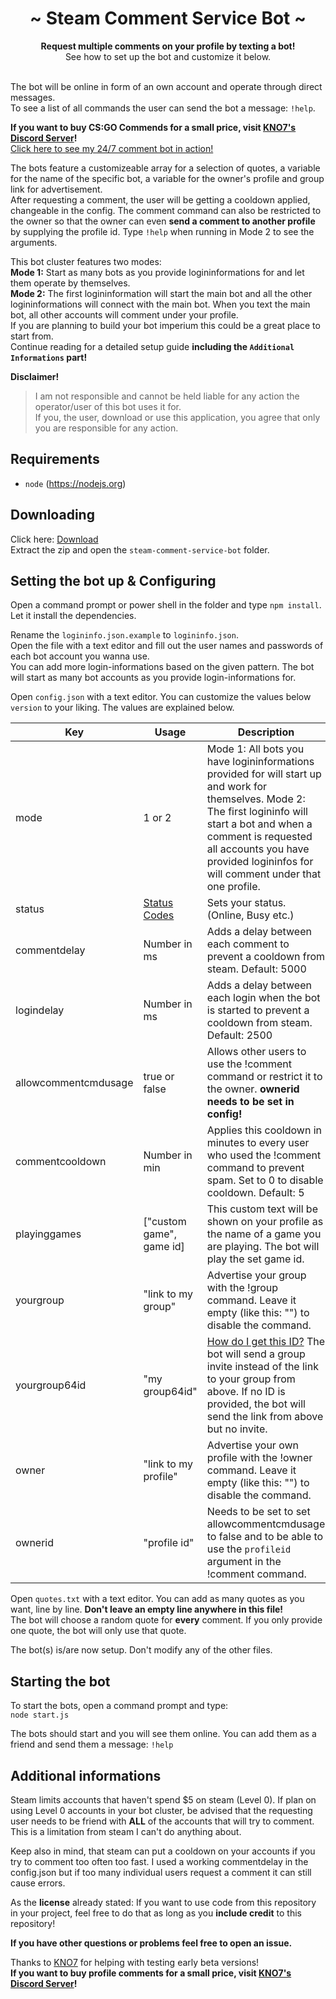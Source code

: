 <div align="center">
	<h1 align="center">~ Steam Comment Service Bot ~</h1>
	<strong>Request multiple comments on your profile by texting a bot!</strong><br />See how to set up the bot and customize it below.<br /><br />
</div>

The bot will be online in form of an own account and operate through direct messages.  
To see a list of all commands the user can send the bot a message: `!help`.  

**If you want to buy CS:GO Commends for a small price, visit [KNO7's Discord Server](https://discordapp.com/invite/ZraK7qR)!**  
[Click here to see my 24/7 comment bot in action!](https://steamcommunity.com/id/3urobeatscommentbot)  

The bots feature a customizeable array for a selection of quotes, a variable for the name of the specific bot, a variable for the owner's profile and group link for advertisement.  
After requesting a comment, the user will be getting a cooldown applied, changeable in the config. The comment command can also be restricted to the owner so that the owner can even **send a comment to another profile** by supplying the profile id. Type `!help` when running in Mode 2 to see the arguments.  
 
This bot cluster features two modes:  
**Mode 1:** Start as many bots as you provide logininformations for and let them operate by themselves.  
**Mode 2:** The first logininformation will start the main bot and all the other logininformations will connect with the main bot. When you text the main bot, all other accounts will comment under your profile.  
If you are planning to build your bot imperium this could be a great place to start from.  
Continue reading for a detailed setup guide **including the `Additional Informations` part!**  

**Disclaimer!** 
>I am not responsible and cannot be held liable for any action the operator/user of this bot uses it for.  
If you, the user, download or use this application, you agree that only you are responsible for any action.  

## Requirements

- `node` (https://nodejs.org)

## Downloading

Click here: [Download](https://github.com/HerrEurobeat/steam-bots/archive/master.zip)  
Extract the zip and open the `steam-comment-service-bot` folder.

## Setting the bot up & Configuring

Open a command prompt or power shell in the folder and type `npm install`. Let it install the dependencies.  

Rename the `logininfo.json.example` to `logininfo.json`.  
Open the file with a text editor and fill out the user names and passwords of each bot account you wanna use.  
You can add more login-informations based on the given pattern. The bot will start as many bot accounts as you provide login-informations for.  

Open `config.json` with a text editor. You can customize the values below `version` to your liking. The values are explained below.  

| Key           | Usage            | Description  |
| ------------- | ---------------- | ----- |
| mode          | 1 or 2           | Mode 1: All bots you have logininformations provided for will start up and work for themselves. Mode 2: The first logininfo will start a bot and when a comment is requested all accounts you have provided logininfos for will comment under that one profile. |
| status        | [Status Codes](https://github.com/DoctorMcKay/node-steam-user/blob/master/enums/EPersonaState.js) | Sets your status. (Online, Busy etc.) |
| commentdelay  | Number in ms | Adds a delay between each comment to prevent a cooldown from steam. Default: 5000
| logindelay    | Number in ms | Adds a delay between each login when the bot is started to prevent a cooldown from steam. Default: 2500 
| allowcommentcmdusage | true or false | Allows other users to use the !comment command or restrict it to the owner. **ownerid needs to be set in config!**
| commentcooldown | Number in min | Applies this cooldown in minutes to every user who used the !comment command to prevent spam. Set to 0 to disable cooldown. Default: 5
| playinggames  | ["custom game", game id] | This custom text will be shown on your profile as the name of a game you are playing. The bot will play the set game id. |
| yourgroup     | "link to my group" | Advertise your group with the !group command. Leave it empty (like this: "") to disable the command. |
| yourgroup64id | "my group64id" | [How do I get this ID?](https://steamcommunity.com/sharedfiles/filedetails/?id=1344514370) The bot will send a group invite instead of the link to your group from above. If no ID is provided, the bot will send the link from above but no invite. |
| owner         | "link to my profile" | Advertise your own profile with the !owner command. Leave it empty (like this: "") to disable the command. |
| ownerid       | "profile id" | Needs to be set to set allowcommentcmdusage to false and to be able to use the `profileid` argument in the !comment command. |


Open `quotes.txt` with a text editor. You can add as many quotes as you want, line by line. **Don't leave an empty line anywhere in this file!**  
The bot will choose a random quote for **every** comment. If you only provide one quote, the bot will only use that quote.  

The bot(s) is/are now setup. Don't modify any of the other files.   

## Starting the bot

To start the bots, open a command prompt and type:    
`node start.js`  

The bots should start and you will see them online. You can add them as a friend and send them a message: `!help`  

## Additional informations

Steam limits accounts that haven't spend $5 on steam (Level 0). If plan on using Level 0 accounts in your bot cluster, be advised that the requesting user needs to be friend with **ALL** of the accounts that will try to comment.  
This is a limitation from steam I can't do anything about.  

Keep also in mind, that steam can put a cooldown on your accounts if you try to comment too often too fast. I used a working commentdelay in the config.json but if too many individual users request a comment it can still cause errors.  

As the **license** already stated: If you want to use code from this repository in your project, feel free to do that as long as you **include credit** to this repository!  

**If you have other questions or problems feel free to open an issue.**  

Thanks to [KNO7](https://steamcommunity.com/id/KN07Gaming/) for helping with testing early beta versions!  
**If you want to buy profile comments for a small price, visit [KNO7's Discord Server](https://discordapp.com/invite/ZraK7qR)!**  
